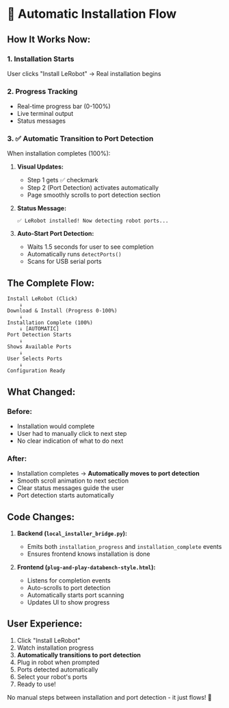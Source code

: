 # 🚀 Automatic Installation Flow

## How It Works Now:

### 1. **Installation Starts**
User clicks "Install LeRobot" → Real installation begins

### 2. **Progress Tracking**
- Real-time progress bar (0-100%)
- Live terminal output
- Status messages

### 3. **✅ Automatic Transition to Port Detection**

When installation completes (100%):

1. **Visual Updates:**
   - Step 1 gets ✅ checkmark
   - Step 2 (Port Detection) activates automatically
   - Page smoothly scrolls to port detection section

2. **Status Message:**
   ```
   ✅ LeRobot installed! Now detecting robot ports...
   ```

3. **Auto-Start Port Detection:**
   - Waits 1.5 seconds for user to see completion
   - Automatically runs `detectPorts()`
   - Scans for USB serial ports

## The Complete Flow:

```
Install LeRobot (Click)
    ↓
Download & Install (Progress 0-100%)
    ↓
Installation Complete (100%)
    ↓ [AUTOMATIC]
Port Detection Starts
    ↓
Shows Available Ports
    ↓
User Selects Ports
    ↓
Configuration Ready
```

## What Changed:

### Before:
- Installation would complete
- User had to manually click to next step
- No clear indication of what to do next

### After:
- Installation completes → **Automatically moves to port detection**
- Smooth scroll animation to next section
- Clear status messages guide the user
- Port detection starts automatically

## Code Changes:

1. **Backend (`local_installer_bridge.py`):**
   - Emits both `installation_progress` and `installation_complete` events
   - Ensures frontend knows installation is done

2. **Frontend (`plug-and-play-databench-style.html`):**
   - Listens for completion events
   - Auto-scrolls to port detection
   - Automatically starts port scanning
   - Updates UI to show progress

## User Experience:

1. Click "Install LeRobot"
2. Watch installation progress
3. **Automatically transitions to port detection**
4. Plug in robot when prompted
5. Ports detected automatically
6. Select your robot's ports
7. Ready to use!

No manual steps between installation and port detection - it just flows! 🎯